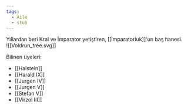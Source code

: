 ```yaml
---
tags:
  - Aile
  - stub
---  
```

  
Yıllardan beri Kral ve İmparator yetiştiren, [[İmparatorluk]]'un baş hanesi.  
![[Voldrun_tree.svg]]  
  
Bilinen üyeleri:  
- [[Halstein]]  
- [[Harald IX]]  
- [[Jurgen IV]]  
- [[Jurgen V]]  
- [[Stefan V]]  
- [[Virzol III]]